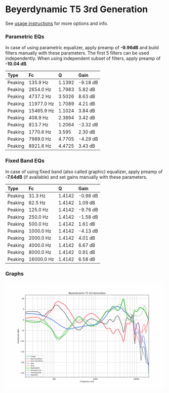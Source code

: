 # Beyerdynamic T5 3rd Generation
See [usage instructions](https://github.com/jaakkopasanen/AutoEq#usage) for more options and info.

### Parametric EQs
In case of using parametric equalizer, apply preamp of **-9.96dB** and build filters manually
with these parameters. The first 5 filters can be used independently.
When using independent subset of filters, apply preamp of **-10.04 dB**.

| Type    | Fc         |      Q | Gain     |
|:--------|:-----------|:-------|:---------|
| Peaking | 135.9 Hz   | 1.1392 | -9.18 dB |
| Peaking | 2654.0 Hz  | 1.7983 | 5.82 dB  |
| Peaking | 4737.2 Hz  | 3.5026 | 8.63 dB  |
| Peaking | 11977.0 Hz | 1.7089 | 4.21 dB  |
| Peaking | 15465.9 Hz | 1.1024 | 3.84 dB  |
| Peaking | 408.9 Hz   | 2.3894 | 3.42 dB  |
| Peaking | 813.7 Hz   | 1.2064 | -3.32 dB |
| Peaking | 1770.6 Hz  | 3.595  | 2.30 dB  |
| Peaking | 7989.0 Hz  | 4.7705 | -4.29 dB |
| Peaking | 8921.6 Hz  | 4.4725 | 3.43 dB  |

### Fixed Band EQs
In case of using fixed band (also called graphic) equalizer, apply preamp of **-7.64dB**
(if available) and set gains manually with these parameters.

| Type    | Fc         |      Q | Gain     |
|:--------|:-----------|:-------|:---------|
| Peaking | 31.3 Hz    | 1.4142 | -0.98 dB |
| Peaking | 62.5 Hz    | 1.4142 | 1.09 dB  |
| Peaking | 125.0 Hz   | 1.4142 | -9.76 dB |
| Peaking | 250.0 Hz   | 1.4142 | -1.58 dB |
| Peaking | 500.0 Hz   | 1.4142 | 1.61 dB  |
| Peaking | 1000.0 Hz  | 1.4142 | -4.13 dB |
| Peaking | 2000.0 Hz  | 1.4142 | 4.01 dB  |
| Peaking | 4000.0 Hz  | 1.4142 | 6.67 dB  |
| Peaking | 8000.0 Hz  | 1.4142 | 0.91 dB  |
| Peaking | 16000.0 Hz | 1.4142 | 6.58 dB  |

### Graphs
![](./Beyerdynamic%20T5%203rd%20Generation.png)